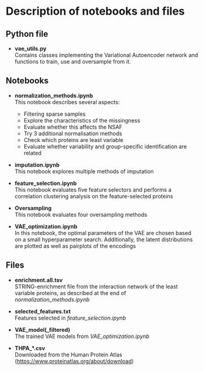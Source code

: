 # Description of notebooks and files

## Python file

* **vae_utils.py**<br>
Contains classes implementing the Variational Autoencoder network and functions to train, use and oversample from it.

## Notebooks

* **normalization_methods.ipynb**<br>
This notebook describes several aspects:
    - Filtering sparse samples
    - Explore the characteristics of the missingness
    - Evaluate whether this affects the NSAF
    - Try 3 additional normalisation methods
    - Check which proteins are least variable
    - Evaluate whether variability and group-specific identification are related

* **imputation.ipynb**<br>
This notebook explores multiple methods of imputation

* **feature_selection.ipynb** <br>
This notebook evaluates five feature selectors and performs a correlation clustering analysis on the feature-selected proteins

* **Oversampling** <br>
This notebook evaluates four oversampling methods

* **VAE_optimization.ipynb**<br>
In this notebook, the optimal parameters of the VAE are chosen based on a small hyperparameter search. Additionally, the latent distributions are plotted as well as pairplots of the encodings

## Files

* **enrichment.all.tsv**<br>
STRING-enrichment file from the interaction network of the least variable proteins, as described at the end of *normalization_methods.ipynb*

* **selected_features.txt**<br>
Features selected in *feature_selection.ipynb*

* **VAE_model(_filtered)**<br>
The trained VAE models from *VAE_optimization.ipynb*

* **THPA_\*.csv** <br>
Downloaded from the Human Protein Atlas (https://www.proteinatlas.org/about/download)
